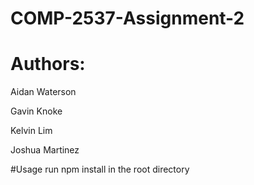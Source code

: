 # COMP-2537-Assignment-2

# Authors:

Aidan Waterson

Gavin Knoke

Kelvin Lim

Joshua Martinez


#Usage
run npm install in the root directory
